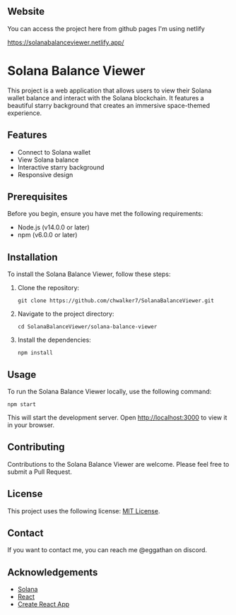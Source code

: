 ## Website

You can access the project here from github pages I'm using netlify

https://solanabalanceviewer.netlify.app/

# Solana Balance Viewer

This project is a web application that allows users to view their Solana wallet balance and interact with the Solana blockchain. It features a beautiful starry background that creates an immersive space-themed experience.

## Features

- Connect to Solana wallet
- View Solana balance
- Interactive starry background
- Responsive design

## Prerequisites

Before you begin, ensure you have met the following requirements:

- Node.js (v14.0.0 or later)
- npm (v6.0.0 or later)

## Installation

To install the Solana Balance Viewer, follow these steps:

1. Clone the repository:
   ```
   git clone https://github.com/chwalker7/SolanaBalanceViewer.git
   ```

2. Navigate to the project directory:
   ```
   cd SolanaBalanceViewer/solana-balance-viewer
   ```

3. Install the dependencies:
   ```
   npm install
   ```

## Usage

To run the Solana Balance Viewer locally, use the following command:

```
npm start
```

This will start the development server. Open [http://localhost:3000](http://localhost:3000) to view it in your browser.


## Contributing

Contributions to the Solana Balance Viewer are welcome. Please feel free to submit a Pull Request.

## License

This project uses the following license: [MIT License](https://opensource.org/licenses/MIT).

## Contact

If you want to contact me, you can reach me @eggathan on discord.

## Acknowledgements

- [Solana](https://solana.com/)
- [React](https://reactjs.org/)
- [Create React App](https://create-react-app.dev/)
